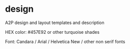# design
A2P design and layout templates and description


HEX color: #457E92 or other turquoise shades

Font: Candara / Arial / Helvetica New / other non serif fonts
